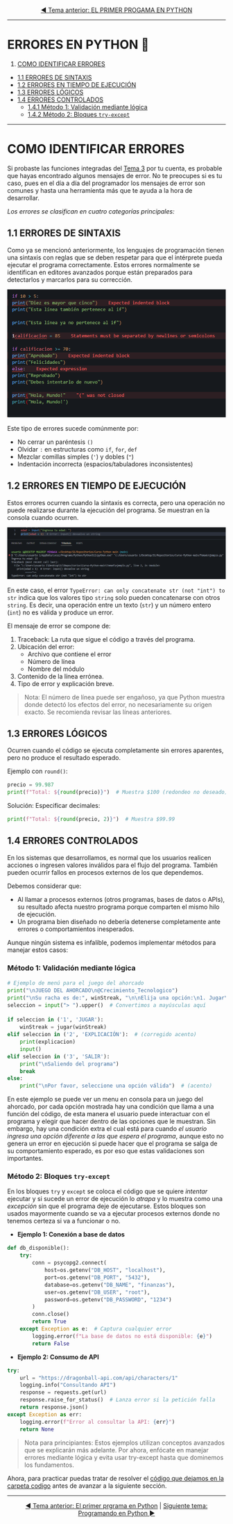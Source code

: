 <div style="text-align: center;">

[◄ Tema anterior: EL PRIMER PROGAMA EN PYTHON](../Tema3/) 

</div>

---

# ERRORES EN PYTHON 🐍
1. [COMO IDENTIFICAR ERRORES](#como-identificar-errores)
  - [1.1 ERRORES DE SINTAXIS](#11-errores-de-sintaxis)
  - [1.2 ERRORES EN TIEMPO DE EJECUCIÓN](#12-errores-en-tiempo-de-ejecución)
  - [1.3 ERRORES LÓGICOS](#13-errores-lógicos)
  - [1.4 ERRORES CONTROLADOS](#14-errores-controlados)
    - [1.4.1 Método 1: Validación mediante lógica](#método-1-validación-mediante-lógica)
    - [1.4.2 Método 2: Bloques `try-except`](#método-2-bloques-try-except)

---

# COMO IDENTIFICAR ERRORES
Si probaste las funciones integradas del [Tema 3](../Tema3/) por tu cuenta, es probable que hayas encontrado algunos mensajes de error. No te preocupes si es tu caso, pues en el día a día del programador los mensajes de error son comunes y hasta una herramienta más que te ayuda a la hora de desarrollar.

*Los errores se clasifican en cuatro categorías principales:*

## 1.1 ERRORES DE SINTAXIS
Como ya se mencionó anteriormente, los lenguajes de programación tienen una sintaxis con reglas que se deben respetar para que el intérprete pueda ejecutar el programa correctamente. Estos errores normalmente se identifican en editores avanzados porque están preparados para detectarlos y marcarlos para su corrección.

![ejemplo-errores-visual-studio-code](media/errores-sintaxis-vscode.png)

Este tipo de errores sucede comúnmente por: 
- No cerrar un paréntesis `()`
- Olvidar `:` en estructuras como `if`, `for`, `def`
- Mezclar comillas simples (`'`) y dobles (`"`)
- Indentación incorrecta (espacios/tabuladores inconsistentes)

## 1.2 ERRORES EN TIEMPO DE EJECUCIÓN
Estos errores ocurren cuando la sintaxis es correcta, pero una operación no puede realizarse durante la ejecución del programa. Se muestran en la consola cuando ocurren.

![ejemplo error en ejecución](media/error-ejecucion.png)

En este caso, el error `TypeError: can only concatenate str (not "int") to str` indica que los valores tipo `string` solo pueden concatenarse con otros `string`. Es decir, una operación entre un texto (`str`) y un número entero (`int`) no es válida y produce un error.

El mensaje de error se compone de:
1. Traceback: La ruta que sigue el código a través del programa.
2. Ubicación del error:
   - Archivo que contiene el error
   - Número de línea
   - Nombre del módulo
3. Contenido de la línea errónea.
4. Tipo de error y explicación breve.

> Nota: El número de línea puede ser engañoso, ya que Python muestra donde detectó los efectos del error, no necesariamente su origen exacto. Se recomienda revisar las líneas anteriores.

## 1.3 ERRORES LÓGICOS
Ocurren cuando el código se ejecuta completamente sin errores aparentes, pero no produce el resultado esperado.

Ejemplo con `round()`:
```PYTHON
precio = 99.987  
print(f"Total: ${round(precio)}")  # Muestra $100 (redondeo no deseado)  
```
Solución: Especificar decimales:
```PYTHON
print(f"Total: ${round(precio, 2)}")  # Muestra $99.99  
```

## 1.4 ERRORES CONTROLADOS
En los sistemas que desarrollamos, es normal que los usuarios realicen acciones o ingresen valores inválidos para el flujo del programa. También pueden ocurrir fallos en procesos externos de los que dependemos.

Debemos considerar que:
- Al llamar a procesos externos (otros programas, bases de datos o APIs), su resultado afecta nuestro programa porque comparten el mismo hilo de ejecución.
- Un programa bien diseñado no debería detenerse completamente ante errores o comportamientos inesperados.

Aunque ningún sistema es infalible, podemos implementar métodos para manejar estos casos:

### Método 1: Validación mediante lógica

```PYTHON
# Ejemplo de menú para el juego del ahorcado
print("\nJUEGO DEL AHORCADO\n@Crecimiento_Tecnologico")
print("\nSu racha es de:", winStreak, "\n\nElija una opción:\n1. Jugar\n2. Explicación\n3. Salir")
seleccion = input("> ").upper()  # Convertimos a mayúsculas aquí

if seleccion in ('1', 'JUGAR'):
    winStreak = jugar(winStreak)
elif seleccion in ('2', 'EXPLICACIÓN'):  # (corregido acento)
    print(explicacion)
    input()
elif seleccion in ('3', 'SALIR'):
    print("\nSaliendo del programa")
    break
else:
    print("\nPor favor, seleccione una opción válida")  # (acento)
```

En este ejemplo se puede ver un menu en consola para un juego del ahorcado, por cada opción mostrada hay una condición que llama a una función del código, de esta manera el usuario puede interactuar con el programa y elegir que hacer dentro de las opciones que le muestran. Sin embargo, hay una condición extra el cual está para cuando *el usuario ingresa una opción diferente a las que espera el programa*, aunque esto no genera un error en ejecución si puede hacer que el programa se salga de su comportamiento esperado, es por eso que estas validaciones son importantes.

### Método 2: Bloques `try-except`

En los bloques `try` y `except` se coloca el código que se quiere *intentar* ejecutar y si sucede un error de ejecución lo *atrapa* y lo muestra como una *excepción* sin que el programa deje de ejecutarse. Estos bloques son usados mayormente cuando se va a ejecutar procesos externos donde no tenemos certeza si va a funcionar o no.

- **Ejemplo 1: Conexión a base de datos**

```PYTHON
def db_disponible():
    try:
        conn = psycopg2.connect(
            host=os.getenv("DB_HOST", "localhost"),
            port=os.getenv("DB_PORT", "5432"),
            database=os.getenv("DB_NAME", "finanzas"),
            user=os.getenv("DB_USER", "root"),
            password=os.getenv("DB_PASSWORD", "1234")
        )
        conn.close()
        return True
    except Exception as e:  # Captura cualquier error
        logging.error(f"La base de datos no está disponible: {e}")
        return False
```

- **Ejemplo 2: Consumo de API**

```PYTHON
try:
    url = "https://dragonball-api.com/api/characters/1"
    logging.info("Consultando API")
    response = requests.get(url)
    response.raise_for_status()  # Lanza error si la petición falla
    return response.json()
except Exception as err:
    logging.error(f"Error al consultar la API: {err}")
    return None
```

> Nota para principiantes: Estos ejemplos utilizan conceptos avanzados que se explicarán más adelante. Por ahora, enfócate en manejar errores mediante lógica y evita usar try-except hasta que dominemos los fundamentos.

Ahora, para practicar puedas tratar de resolver el [código que dejamos en la carpeta codigo](./codigo/ejercicio.py) antes de avanzar a la siguiente sección.

---

<div style="text-align: center;">

[◄ Tema anterior: El primer prgrama en Python](../Tema2/) | [Siguiente tema: Programando en Python ►](../Tema4/)

</div>